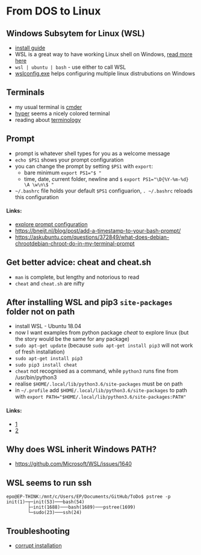 From DOS to Linux
=================

Windows Subsytem for Linux (WSL)
--------------------------------

- [install guide](https://msdn.microsoft.com/en-us/commandline/wsl/install_guide)
- WSL is a great way to have working Linux shell on Windows, 
  [read more here](https://docs.microsoft.com/en-us/windows/wsl/about)
- `wsl | ubuntu | bash` - use either to call WSL
- [wslconfig.exe](https://docs.microsoft.com/en-us/windows/wsl/wsl-config)
  helps configuring multiple linux distrubutions on Windows
  

Terminals 
---------

- my usual terminal is [cmder](http://cmder.net)
- [hyper](https://hyper.is) seems a nicely colored terminal
- reading about [terminology](https://unix.stackexchange.com/questions/4126/what-is-the-exact-difference-between-a-terminal-a-shell-a-tty-and-a-con)

Prompt
------

- prompt is whatever shell types for you as a welcome message
- `echo $PS1` shows your prompt configuration
- you can change the prompt by setting `$PS1` with `export`:
  - bare minimum `export PS1="$ "` 
  - time, date, current folder, newline and `$` `export PS1="\D{%Y-%m-%d} \A \w\n\$ "`
- `~/.bashrc` file holds your default `$PS1` configuarion, `. ~/.bashrc` reloads this 
  configuration

#### Links:

- [explore prompt configuration](http://bashrcgenerator.com)
- https://bneijt.nl/blog/post/add-a-timestamp-to-your-bash-prompt/
- https://askubuntu.com/questions/372849/what-does-debian-chrootdebian-chroot-do-in-my-terminal-prompt

Get better advice: cheat and cheat.sh
-------------------------------------

- `man` is complete, but lengthy and notorious to read
- `cheat` and `cheat.sh` are nifty

After installing WSL and pip3 `site-packages` folder not on path 
----------------------------------------------------------------

- install WSL - Ubuntu 18.04 
- now I want examples from python package *cheat* to explore linux 
  (but the story would be the same for any package)
- `sudo apt-get update` (because `sudo apt-get install pip3` will not work
   of fresh installation)
- `sudo apt-get install pip3`
- `sudo pip3 install cheat`
- `cheat` not recognised as a command, while `python3` runs fine from
  /usr/bin/python3
- realise `$HOME/.local/lib/python3.6/site-packages` must be on path 
- in `~/.profile` add `$HOME/.local/lib/python3.6/site-packages` to path 
  with `export PATH="$HOME/.local/lib/python3.6/site-packages:PATH"`

#### Links:

- [1](https://unix.stackexchange.com/questions/471783/site-packages-directory-not-found-after-installing-pip3-with-apt-get-in-ubuntu-w)
- [2](https://askubuntu.com/questions/1079021/is-it-possible-to-avoid-setting-path-manually-for-python-package-executables/1079579#1079579)


Why does WSL inherit Windows PATH?
----------------------------------

- https://github.com/Microsoft/WSL/issues/1640


WSL seems to run ssh 
--------------------

```
epo@EP-THINK:/mnt/c/Users/EP/Documents/GitHub/ToDo$ pstree -p
init(1)─┬─init(53)───bash(54)
        ├─init(1688)───bash(1689)───pstree(1699)
        └─sudo(23)───ssh(24)
```

Troubleshooting
---------------

- [corrupt installation](https://github.com/Microsoft/WSL/issues/3352#issuecomment-402673907)
